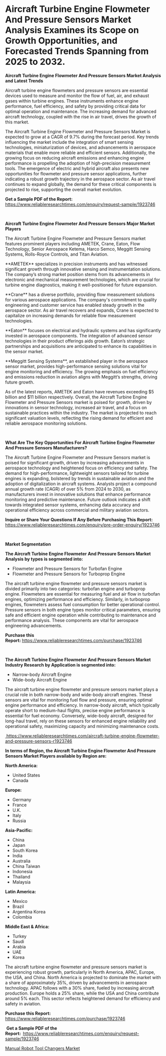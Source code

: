 <p><h1>Aircraft Turbine Engine Flowmeter And Pressure Sensors Market Analysis Examines its Scope on Growth Opportunities, and Forecasted Trends Spanning from 2025 to 2032.</h1></p><p><strong>Aircraft Turbine Engine Flowmeter And Pressure Sensors Market Analysis and Latest Trends</strong></p>
<p><p>Aircraft turbine engine flowmeters and pressure sensors are essential devices used to measure and monitor the flow of fuel, air, and exhaust gases within turbine engines. These instruments enhance engine performance, fuel efficiency, and safety by providing critical data for optimal operation and maintenance. The increasing demand for advanced aircraft technology, coupled with the rise in air travel, drives the growth of this market.</p><p>The Aircraft Turbine Engine Flowmeter and Pressure Sensors Market is expected to grow at a CAGR of 9.7% during the forecast period. Key trends influencing the market include the integration of smart sensing technologies, miniaturization of devices, and advancements in aerospace materials that enable more reliable and efficient sensors. Additionally, the growing focus on reducing aircraft emissions and enhancing engine performance is propelling the adoption of high-precision measurement tools. The emergence of electric and hybrid aircraft also presents new opportunities for flowmeter and pressure sensor applications, further indicating a robust growth trajectory in the aerospace sector. As air travel continues to expand globally, the demand for these critical components is projected to rise, supporting the overall market evolution.</p></p>
<p><strong>Get a Sample PDF of the Report:&nbsp;</strong> <a href="https://www.reliableresearchtimes.com/enquiry/request-sample/1923746?utm_campaign=3054&utm_medium=2&utm_source=Github&utm_content=ia&utm_term=28032025&utm_id=aircraft-turbine-engine-flowmeter-and-pressure-sensors">https://www.reliableresearchtimes.com/enquiry/request-sample/1923746</a></p>
<p>&nbsp;</p>
<p><strong>Aircraft Turbine Engine Flowmeter And Pressure Sensors Major Market Players</strong></p>
<p><p>The Aircraft Turbine Engine Flowmeter and Pressure Sensors market features prominent players including AMETEK, Crane, Eaton, Flow Technology, Senior Aerospace Ketema, Harco Semco, Meggitt Sensing Systems, Rolls-Royce Controls, and Titan Aviation. </p><p>**AMETEK** specializes in precision instruments and has witnessed significant growth through innovative sensing and instrumentation solutions. The company’s strong market position stems from its advancements in electronic and mechanical measurement technologies, which are crucial for turbine engine diagnostics, making it well-positioned for future expansion.</p><p>**Crane** has a diverse portfolio, providing flow measurement solutions for various aerospace applications. The company's commitment to quality engineering and customer service has enabled steady growth in the aerospace sector. As air travel recovers and expands, Crane is expected to capitalize on increasing demands for reliable flow measurement technologies.</p><p>**Eaton** focuses on electrical and hydraulic systems and has significantly invested in aerospace components. The integration of advanced sensor technologies in their product offerings aids growth. Eaton’s strategic partnerships and acquisitions are anticipated to enhance its capabilities in the sensor market.</p><p>**Meggitt Sensing Systems**, an established player in the aerospace sensor market, provides high-performance sensing solutions vital for engine monitoring and efficiency. The growing emphasis on fuel efficiency and emissions reduction in aviation aligns with Meggitt’s strengths, driving future growth.</p><p>As of the latest reports, AMETEK and Eaton have revenues exceeding $5 billion and $11 billion respectively. Overall, the Aircraft Turbine Engine Flowmeter and Pressure Sensors market is poised for growth, driven by innovations in sensor technology, increased air travel, and a focus on sustainable practices within the industry. The market is projected to reach significant valuation levels, reflecting the rising demand for efficient and reliable aerospace monitoring solutions.</p></p>
<p>&nbsp;</p>
<p><strong>What Are The Key Opportunities For Aircraft Turbine Engine Flowmeter And Pressure Sensors Manufacturers?</strong></p>
<p><p>The Aircraft Turbine Engine Flowmeter and Pressure Sensors market is poised for significant growth, driven by increasing advancements in aerospace technology and heightened focus on efficiency and safety. The demand for high-performance, lightweight sensors tailored for turbine engines is expanding, bolstered by trends in sustainable aviation and the adoption of digitalization in aircraft systems. Analysts project a compound annual growth rate (CAGR) of over 5% from 2024 to 2030, as manufacturers invest in innovative solutions that enhance performance monitoring and predictive maintenance. Future outlook indicates a shift towards integrated sensor systems, enhancing data accuracy and operational efficiency across commercial and military aviation sectors.</p></p>
<p><strong>Inquire or Share Your Questions If Any Before Purchasing This Report:</strong> <a href="https://www.reliableresearchtimes.com/enquiry/pre-order-enquiry/1923746?utm_campaign=3054&utm_medium=2&utm_source=Github&utm_content=ia&utm_term=28032025&utm_id=aircraft-turbine-engine-flowmeter-and-pressure-sensors">https://www.reliableresearchtimes.com/enquiry/pre-order-enquiry/1923746</a></p>
<p>&nbsp;</p>
<p><strong>Market Segmentation</strong></p>
<p><strong>The Aircraft Turbine Engine Flowmeter And Pressure Sensors Market Analysis by types is segmented into:</strong></p>
<p><ul><li>Flowmeter and Pressure Sensors for Turbofan Engine</li><li>Flowmeter and Pressure Sensors for Turboprop Engine</li></ul></p>
<p><p>The aircraft turbine engine flowmeter and pressure sensors market is divided primarily into two categories: turbofan engine and turboprop engine. Flowmeters are essential for measuring fuel and air flow in turbofan engines, optimizing performance and efficiency. Similarly, in turboprop engines, flowmeters assess fuel consumption for better operational control. Pressure sensors in both engine types monitor critical parameters, ensuring safe and efficient engine operation while contributing to maintenance and performance analysis. These components are vital for aerospace engineering advancements.</p></p>
<p><strong>Purchase this Report:&nbsp;</strong><a href="https://www.reliableresearchtimes.com/purchase/1923746?utm_campaign=3054&utm_medium=2&utm_source=Github&utm_content=ia&utm_term=28032025&utm_id=aircraft-turbine-engine-flowmeter-and-pressure-sensors">https://www.reliableresearchtimes.com/purchase/1923746</a></p>
<p>&nbsp;</p>
<p><strong>The Aircraft Turbine Engine Flowmeter And Pressure Sensors Market Industry Research by Application is segmented into:</strong></p>
<p><ul><li>Narrow-body Aircraft Engine</li><li>Wide-body Aircraft Engine</li></ul></p>
<p><p>The aircraft turbine engine flowmeter and pressure sensors market plays a crucial role in both narrow-body and wide-body aircraft engines. These sensors are vital for monitoring fuel flow and pressure, ensuring optimal engine performance and efficiency. In narrow-body aircraft, which typically operate short to medium-haul flights, precise engine performance is essential for fuel economy. Conversely, wide-body aircraft, designed for long-haul travel, rely on these sensors for enhanced engine reliability and operational safety, maximizing capacity and minimizing maintenance costs.</p></p>
<p><a href="https://www.reliableresearchtimes.com/aircraft-turbine-engine-flowmeter-and-pressure-sensors-r1923746?utm_campaign=3054&utm_medium=2&utm_source=Github&utm_content=ia&utm_term=28032025&utm_id=aircraft-turbine-engine-flowmeter-and-pressure-sensors">&nbsp;https://www.reliableresearchtimes.com/aircraft-turbine-engine-flowmeter-and-pressure-sensors-r1923746</a></p>
<p><strong>In terms of Region, the Aircraft Turbine Engine Flowmeter And Pressure Sensors Market Players available by Region are:</strong></p>
<p>
    <p> <strong> North America: </strong>
        <ul>
            <li>United States</li>
            <li>Canada</li>
        </ul>
        </p> 
    <p> <strong> Europe: </strong>
        <ul>
            <li>Germany</li>
            <li>France</li>
            <li>U.K.</li>
            <li>Italy</li>
            <li>Russia</li>
        </ul>
        </p> 
    <p> <strong> Asia-Pacific: </strong>
        <ul>
            <li>China</li>
            <li>Japan</li>
            <li>South Korea</li>
            <li>India</li>
            <li>Australia</li>
            <li>China Taiwan</li>
            <li>Indonesia</li>
            <li>Thailand</li>
            <li>Malaysia</li>
        </ul>
        </p> 
    <p> <strong> Latin America: </strong>
        <ul>
            <li>Mexico</li>
            <li>Brazil</li>
            <li>Argentina Korea</li>
            <li>Colombia</li>
        </ul>
        </p> 
    <p> <strong> Middle East & Africa: </strong>
        <ul>
            <li>Turkey</li>
            <li>Saudi</li>
            <li>Arabia</li>
            <li>UAE</li>
            <li>Korea</li>
        </ul>
    </p>
    </p>
<p><p>The aircraft turbine engine flowmeter and pressure sensors market is experiencing robust growth, particularly in North America, APAC, Europe, the USA, and China. North America is projected to dominate the market with a share of approximately 35%, driven by advancements in aerospace technology. APAC follows with a 30% share, fueled by increasing aircraft production. Europe holds a 25% share, while the USA and China contribute around 5% each. This sector reflects heightened demand for efficiency and safety in aviation.</p></p>
<p><strong>Purchase this Report: </strong><a href="https://www.reliableresearchtimes.com/purchase/1923746?utm_campaign=3054&utm_medium=2&utm_source=Github&utm_content=ia&utm_term=28032025&utm_id=aircraft-turbine-engine-flowmeter-and-pressure-sensors">https://www.reliableresearchtimes.com/purchase/1923746</a></p>
<p>&nbsp;<strong>Get a Sample PDF of the Report:&nbsp;&nbsp;</strong><a href="https://www.reliableresearchtimes.com/enquiry/request-sample/1923746?utm_campaign=3054&utm_medium=2&utm_source=Github&utm_content=ia&utm_term=28032025&utm_id=aircraft-turbine-engine-flowmeter-and-pressure-sensors">https://www.reliableresearchtimes.com/enquiry/request-sample/1923746</a></p>
<p><strong></strong></p>
<p><p><a href="https://github.com/tashipmhuiri/Market-Research-Report-List-1/blob/main/manual-robot-tool-changers-market.md?utm_campaign=3054&utm_medium=2&utm_source=Github&utm_content=ia&utm_term=28032025&utm_id=aircraft-turbine-engine-flowmeter-and-pressure-sensors">Manual Robot Tool Changers Market</a></p></p>